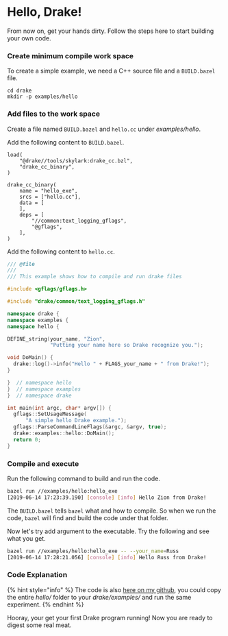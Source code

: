 # Hello, Drake!

From now on, get your hands dirty. Follow the steps here to start building your own code.

### Create minimum compile work space

To create a simple example, we need a C++ source file and a `BUILD.bazel` file.

```text
cd drake
mkdir -p examples/hello
```

### Add files to the work space

Create a file named `BUILD.bazel` and `hello.cc` under _examples/hello_. 

Add the following content to `BUILD.bazel`.

```text
load(
    "@drake//tools/skylark:drake_cc.bzl",
    "drake_cc_binary",
)

drake_cc_binary(
    name = "hello_exe",
    srcs = ["hello.cc"],
    data = [
    ],
    deps = [
        "//common:text_logging_gflags",
        "@gflags",
    ],
)
```

Add the following content to `hello.cc`.

```cpp
/// @file
///
/// This example shows how to compile and run drake files

#include <gflags/gflags.h>

#include "drake/common/text_logging_gflags.h"

namespace drake {
namespace examples {
namespace hello {

DEFINE_string(your_name, "Zion",
              "Putting your name here so Drake recognize you.");

void DoMain() {
  drake::log()->info("Hello " + FLAGS_your_name + " from Drake!");
}

}  // namespace hello
}  // namespace examples
}  // namespace drake

int main(int argc, char* argv[]) {
  gflags::SetUsageMessage(
      "A simple hello Drake example.");
  gflags::ParseCommandLineFlags(&argc, &argv, true);
  drake::examples::hello::DoMain();
  return 0;
}
```

### Compile and execute

Run the following command to build and run the code.

```bash
bazel run //examples/hello:hello_exe
[2019-06-14 17:23:39.190] [console] [info] Hello Zion from Drake!
```

The `BUILD.bazel` tells `bazel` what and how to compile. So when we run the code, `bazel` will find and build the code under that folder.

Now let's try add argument to the executable. Try the following and see what you get.

```bash
bazel run //examples/hello:hello_exe -- --your_name=Russ
[2019-06-14 17:28:21.056] [console] [info] Hello Russ from Drake!
```

### Code Explanation

{% hint style="info" %}
The code is also [here on my github](https://github.com/guzhaoyuan/drake/tree/tutorial/examples/hello), you could copy the entire _hello/_ folder to your _drake/examples/_ and run the same experiment.
{% endhint %}



Hooray, your get your first Drake program running! Now you are ready to digest some real meat.





